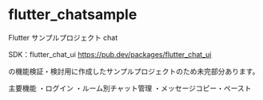# flutter_chatsample
Flutter サンプルプロジェクト chat

SDK：flutter_chat_ui
https://pub.dev/packages/flutter_chat_ui

の機能検証・検討用に作成したサンプルプロジェクトのため未完部分あります。

主要機能
・ログイン
・ルーム別チャット管理
・メッセージコピー・ペースト
